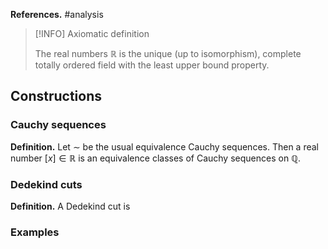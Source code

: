 **References.** #analysis

> [!INFO] Axiomatic definition
> 
>The real numbers $\mathbb R$ is the unique (up to isomorphism), complete totally ordered field with the least upper bound property.
> 


## Constructions

### Cauchy sequences

**Definition.** Let $\sim$ be the usual equivalence Cauchy sequences. Then a real number $[x] \in \mathbb R$ is an equivalence classes of Cauchy sequences on $\mathbb Q$.

### Dedekind cuts

**Definition.** A Dedekind cut is 

### Examples